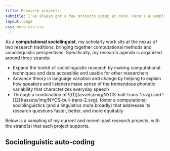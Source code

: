 ```yaml
---
title: Research projects
subtitle: I've always got a few projects going at once. Here's a sampling of my current and recent-past research projects
layout: page
css: more-css.css
---
```


As a **computational sociolinguist**, my scholarly work sits at the nexus of two research traditions: bringing together computational methods and sociolinguistic perspectives. 
Specifically, my research agenda is organized around three strands:


<ul id="strands">

<li>
Expand the toolkit of sociolinguistic research by making computational techniques and data accessible and usable for other researchers
</li>
<li>
Advance theory in language variation and change by helping to explain how speakers and listeners make sense of the tremendous phonetic variability that characterizes everyday speech
</li>
<li>
Through a combination of ![(1)](assets/img/NYCS-bull-trans-1.svg) and ![(2)](assets/img/NYCS-bull-trans-2.svg), foster a computational sociolinguistics (and a linguistics more broadly) that addresses its research questions faster, better, and more equitably
</li>

</ul>

Below is a sampling of my current and recent-past research projects, with the strand(s) that each project supports.

## Sociolinguistic auto-coding

<!-- BLURB from start of presentations/LabPhon paper -->

<!-- Discuss each paper, but not bullet-point-wise. It's okay to allot different amounts of space to different papers. -->

<!-- I also don't have to go linearly by paper. I could discuss auto-coding performance across papers in one spot, then gradience in another. -->

